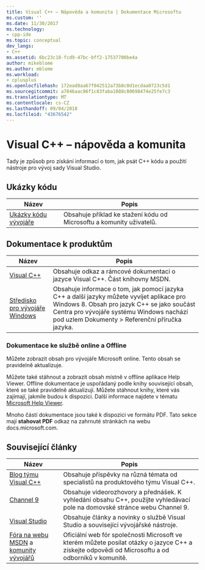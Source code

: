 ```yaml
---
title: Visual C++ – Nápověda a komunita | Dokumentace Microsoftu
ms.custom: ''
ms.date: 11/30/2017
ms.technology:
- cpp-ide
ms.topic: conceptual
dev_langs:
- C++
ms.assetid: 6bc23c18-fcd9-47bc-bff2-17537700be4a
author: mikeblome
ms.author: mblome
ms.workload:
- cplusplus
ms.openlocfilehash: 172ead8aa67f042512a73b8c0d1ecdaa0723c5d1
ms.sourcegitcommit: a7046aac86f1c83faba1088c80698474e25fe7c3
ms.translationtype: MT
ms.contentlocale: cs-CZ
ms.lasthandoff: 09/04/2018
ms.locfileid: "43676542"
---
```

# <a name="visual-c-help-and-community"></a>Visual C++ – nápověda a komunita

Tady je způsob pro získání informací o tom, jak psát C++ kódu a použití nástroje pro vývoj sady Visual Studio.

## <a name="samples"></a>Ukázky kódu

|Název|Popis|
|-----------|-----------------|
|[Ukázky kódu vývojáře](https://code.msdn.microsoft.com/)|Obsahuje příklad ke stažení kódu od Microsoftu a komunity uživatelů.|

## <a name="product-documentation"></a>Dokumentace k produktům

|Název|Popis|
|-----------|-----------------|
|[Visual C++](visual-cpp-in-visual-studio.md)|Obsahuje odkaz a rámcové dokumentaci o jazyce Visual C++. Část knihovny MSDN.|
|[Středisko pro vývojáře Windows](https://developer.microsoft.com/en-us/windows/)|Obsahuje informace o tom, jak pomocí jazyka C++ a další jazyky můžete vyvíjet aplikace pro Windows 8. Obsah pro jazyk C++ se jako součást Centra pro vývojáře systému Windows nachází pod uzlem Dokumenty > Referenční příručka jazyka.|

### <a name="online-and-offline-documentation"></a>Dokumentace ke službě online a Offline

Můžete zobrazit obsah pro vývojáře Microsoft online. Tento obsah se pravidelně aktualizuje.

Můžete také stáhnout a zobrazit obsah místně v offline aplikace Help Viewer. Offline dokumentace je uspořádaný podle knihy související obsah, které se také pravidelně aktualizují. Můžete stáhnout knihy, které vás zajímají, jakmile budou k dispozici. Další informace najdete v tématu [Microsoft Help Viewer](/visualstudio/ide/microsoft-help-viewer).

Mnoho částí dokumentace jsou také k dispozici ve formátu PDF. Tato sekce mají **stahovat PDF** odkaz na zahrnuté stránkách na webu docs.microsoft.com.

## <a name="related-articles"></a>Související články

|Název|Popis|
|-----------|-----------------|
|[Blog týmu Visual C++](https://blogs.msdn.microsoft.com/vcblog/)|Obsahuje příspěvky na různá témata od specialistů na produktového týmu Visual C++.|
|[Channel 9](https://channel9.msdn.com/)|Obsahuje videorozhovory a přednášek. K vyhledání obsahu C++, použijte vyhledávací pole na domovské stránce webu Channel 9.|
|[Visual Studio](https://visualstudio.microsoft.com/)|Obsahuje články a novinky o službě Visual Studio a související vývojářské nástroje.|
|[Fóra na webu MSDN](https://social.msdn.microsoft.com/Forums/en-US/home?category=visualc) a [komunity vývojářů](https://developercommunity.visualstudio.com)|Oficiální web fór společnosti Microsoft ve kterém můžete posílat otázky o jazyce C++ a získejte odpovědi od Microsoftu a od odborníků v komunitě.|